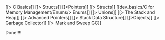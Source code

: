 [[> C Basics]]
[[> Structs]]
[[>Pointers]]
[[> Structs]]
[[dev_basics/C for Memory  Management/Enums/> Enums]]
[[> Unions]]
[[> The Stack and Heap]]
[[> Advanced Pointers]]
[[> Stack Data Structure]]
[[>Objects]]
[[> Garbage Collector]]
[[> Mark and Sweep GC]]

Done!!!!